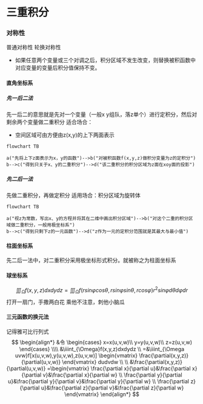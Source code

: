 # 三重积分

### 对称性
普通对称性
轮换对称性

- 如果任意两个变量或三个对调之后，积分区域不发生改变，则替换被积函数中对应变量的变量后积分值保持不变。

#### 直角坐标系
##### 先一后二法
先一后二的意思就是先对一个变量（一般x y组队，落z单个）进行定积分，然后对剩余两个变量做二重积分
适合场合：

- 空间区域可由方便由z(x,y)的上下两面表示

```mermaid
flowchart TB

a("先将上下z面表示为x，y的函数")-->b("对被积函数f(x,y,z)做积分变量为z的定积分")
b-->c("得到只关于x、y的二重积分")-->d("该二重积分的积分区域为z面在xoy面的投影")

```
##### 先二后一法
先做二重积分，再做定积分
适用场合：积分区域为旋转体

```mermaid
flowchart TB

a("视z为常数，写出x、y的方程并将其在二维中画出积分区域")-->b("对这个二重的积分区域做二重积分，一般用极坐标系")
b-->c("得到只剩下z的一元函数")-->d("z作为一元的定积分范围就是其最大与最小值")

```
#### 柱面坐标系
先二后一法中，对二重积分采用极坐标形式积分。就被称之为柱面坐标系
#### 球坐标系
$$
\iiint_{\Omega}f(x,y,z)dxdydz=\iiint_{\Omega}f(rsin\varphi cos\theta,rsin\varphi sin\theta,rcos\varphi)r^2sin\varphi d\theta d\varphi dr
$$
打开一扇门，手撒两白花
乘他不注意，刺他小脑瓜

#### 三元函数的换元法

记得雅可比行列式
$$
\begin{align*}
&令
\begin{cases}
x=x(u,v,w)\\
y=y(u,v,w)\\
z=z(u,v,w)
\end{cases}
\\\\
&\iiint_{\Omega}f(x,y,z)dxdydz
\\
=&\iiint_{\Omega uvw}f[x(u,v,w),y(u,v,w),z(u,v,w)]
\begin{vmatrix}
\frac{\partial(x,y,z)}{\partial(u,v,w)}
\end{vmatrix}
dudvdw
\\
\\
&\frac{\partial(x,y,z)}{\partial(u,v,w)}
=\begin{vmatrix}
\frac{\partial x}{\partial u}&\frac{\partial x}{\partial v}&\frac{\partial x}{\partial w}
\\
\frac{\partial y}{\partial u}&\frac{\partial y}{\partial v}&\frac{\partial y}{\partial w}
\\
\frac{\partial z}{\partial u}&\frac{\partial z}{\partial v}&\frac{\partial z}{\partial w}
\end{vmatrix}
\end{align*}
$$